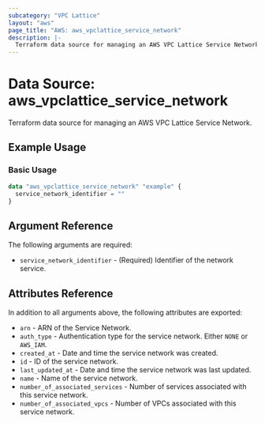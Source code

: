 ```yaml
---
subcategory: "VPC Lattice"
layout: "aws"
page_title: "AWS: aws_vpclattice_service_network"
description: |-
  Terraform data source for managing an AWS VPC Lattice Service Network.
---
```


# Data Source: aws_vpclattice_service_network

Terraform data source for managing an AWS VPC Lattice Service Network.

## Example Usage

### Basic Usage

```terraform
data "aws_vpclattice_service_network" "example" {
  service_network_identifier = ""
}
```

## Argument Reference

The following arguments are required:

* `service_network_identifier` - (Required) Identifier of the network service.

## Attributes Reference

In addition to all arguments above, the following attributes are exported:

* `arn` - ARN of the Service Network.
* `auth_type` - Authentication type for the service network. Either `NONE` or `AWS_IAM`.
* `created_at` - Date and time the service network was created.
* `id` - ID of the service network.
* `last_updated_at` - Date and time the service network was last updated.
* `name` - Name of the service network.
* `number_of_associated_services` - Number of services associated with this service network.
* `number_of_associated_vpcs` - Number of VPCs associated with this service network.
